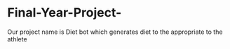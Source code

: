# Final-Year-Project-
Our project name is Diet bot which generates diet to the appropriate to the athlete
